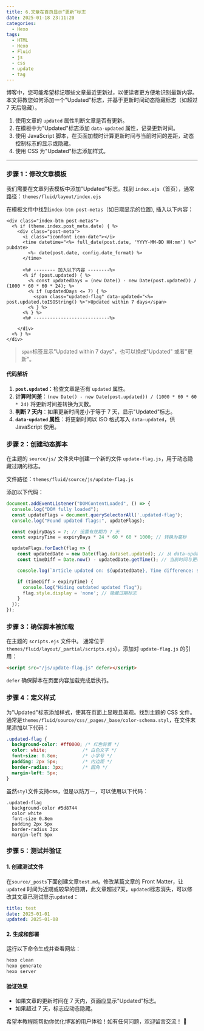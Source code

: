 ```yaml
---
title: 6.文章在首页显示“更新”标志
date: 2025-01-18 23:11:20
categories:
  - Hexo
tags:
  - HTML
  - Hexo
  - Fluid
  - js
  - css
  - update
  - tag
---
```



博客中，您可能希望标记哪些文章最近更新过，以便读者更方便地识别最新内容。本文将教您如何添加一个"Updated"标志，并基于更新时间动态隐藏标志（如超过 7 天后隐藏）。

1. 使用文章的 `updated` 属性判断文章是否有更新。
2. 在模板中为"Updated"标志添加 `data-updated` 属性，记录更新时间。
3. 使用 JavaScript 脚本，在页面加载时计算更新时间与当前时间的差距，动态控制标志的显示或隐藏。
4. 使用 CSS 为"Updated"标志添加样式。

---



### **步骤 1：修改文章模板**

我们需要在文章列表模板中添加"Updated"标志。找到 `index.ejs`（首页），通常路径：`themes/fluid/layout/index.ejs`

在模板文件中找到`index-btm post-metas`（如日期显示的位置), 插入以下内容：

```ejs
<div class="index-btm post-metas">
  <% if (theme.index.post_meta.date) { %>
    <div class="post-meta">
      <i class="iconfont icon-date"></i>
      <time datetime="<%= full_date(post.date, 'YYYY-MM-DD HH:mm') %>" pubdate>
        <%- date(post.date, config.date_format) %>
      </time>

      <%# -------- 加入以下内容 --------%>
      <% if (post.updated) { %>
        <% const updatedDays = (new Date() - new Date(post.updated)) / (1000 * 60 * 60 * 24); %>
        <% if (updatedDays <= 7) { %>
          <span class="updated-flag" data-updated="<%= post.updated.toISOString() %>">Updated within 7 days</span>
        <% } %>
      <% } %>
      <%# ----------------------------%>

    </div>
  <% } %>
</div>
```

>`span`标签显示"Updated within 7 days"，也可以换成"Updated" 或者"更新"。

#### 代码解析

1. **`post.updated`**：检查文章是否有 `updated` 属性。
2. **计算时间差**：`(new Date() - new Date(post.updated)) / (1000 * 60 * 60 * 24)` 将更新时间差转换为天数。
3. **判断 7 天内**：如果更新时间差小于等于 7 天，显示"Updated"标志。
4. **`data-updated` 属性**：将更新时间以 ISO 格式写入 `data-updated`，供 JavaScript 使用。


### **步骤 2：创建动态脚本**

在主题的 `source/js/` 文件夹中创建一个新的文件 `update-flag.js`，用于动态隐藏过期的标志。

文件路径：`themes/fluid/source/js/update-flag.js`

添加以下代码：

```javascript
document.addEventListener("DOMContentLoaded", () => {
  console.log("DOM fully loaded");
  const updateFlags = document.querySelectorAll('.updated-flag');
  console.log("Found updated flags:", updateFlags);

  const expiryDays = 7; // 设置有效期为 7 天
  const expiryTime = expiryDays * 24 * 60 * 60 * 1000; // 转换为毫秒

  updateFlags.forEach(flag => {
    const updatedDate = new Date(flag.dataset.updated); // 从 data-updated 获取时间
    const timeDiff = Date.now() - updatedDate.getTime(); // 当前时间与更新时间的差

    console.log(`Article updated on: ${updatedDate}, Time difference: ${timeDiff / (1000 * 60 * 60 * 24)} days`);

    if (timeDiff > expiryTime) {
      console.log("Hiding outdated updated flag");
      flag.style.display = 'none'; // 隐藏过期标志
    }
  });
});
```



### **步骤 3：确保脚本被加载**

在主题的 `scripts.ejs` 文件中。
通常位于 `themes/fluid/layout/_partial/scripts.ejs`），添加对 `update-flag.js` 的引用：

```html
<script src="/js/update-flag.js" defer></script>
```

`defer` 确保脚本在页面内容加载完成后执行。



### **步骤 4：定义样式**

为"Updated"标志添加样式，使其在页面上显眼且美观。找到主题的 CSS 文件。
通常是`themes/fluid/source/css/_pages/_base/color-schema.styl`，在文件末尾添加以下代码：

```css
.updated-flag {
  background-color: #ff0000; /* 红色背景 */
  color: white;             /* 白色文字 */
  font-size: 0.8em;         /* 小字号 */
  padding: 2px 5px;         /* 内边距 */
  border-radius: 3px;       /* 圆角 */
  margin-left: 5px;         
}
```

虽然`styl`文件支持css，但是以防万一，可以使用以下代码：

```styl
.updated-flag
  background-color #5d8744
  color white
  font-size 0.8em
  padding 2px 5px
  border-radius 3px
  margin-left 5px 
```


### **步骤 5：测试并验证**

#### 1. **创建测试文件**
   
   在`source/_posts`下面创建文章`test.md`。修改某篇文章的 Front Matter，让 `updated` 时间为近期或较早的日期，此文章超过7天，`updated`标志消失，可以修改其文章已测试显示`updated`：
   ```yaml
   title: test
   date: 2025-01-01
   updated: 2025-01-08
   ```

#### 2. **生成和部署**
   运行以下命令生成并查看网站：
   ```bash
   hexo clean
   hexo generate
   hexo server
   ```

#### **验证效果**
   - 如果文章的更新时间在 7 天内，页面应显示"Updated"标志。
   - 如果超过 7 天，标志应动态隐藏。



希望本教程能帮助你优化博客的用户体验！如有任何问题，欢迎留言交流！ 🚀


